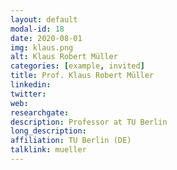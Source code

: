 ```yaml
---
layout: default
modal-id: 18
date: 2020-08-01
img: klaus.png
alt: Klaus Robert Müller
categories: [example, invited]
title: Prof. Klaus Robert Müller
linkedin: 
twitter: 
web:  
researchgate: 
description: Professor at TU Berlin
long_description:
affiliation: TU Berlin (DE)
talklink: mueller
---
```

